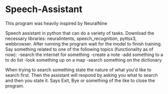 # Speech-Assistant
This program was heavily inspired by NeuralNine

Speech assistant in python that can do a variety of tasks.
Download the necessary libraries: neuralintents, speech_recognition, pyttsx3, webbrowser.
After running the program wait for the model to finish training.
Say something related to one of the following topics (functionality as of now):
-search the internet for something
-create a note
-add something to a to do list
-look something up on a map
-search something on the dictionary

When trying to search something state the nature of what you'd like to search first.
Then the assistant will respond by asking you what to search and then you state it.
Says Exit, Bye or something of the like to close the program. 
